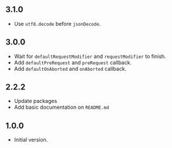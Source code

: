 ## 3.1.0

- Use `utf8.decode` before `jsonDecode`.

## 3.0.0

- Wait for `defaultRequestModifier` and `requestModifier` to finish.
- Add `defaultPreRequest` and `preRequest` callback.
- Add `defaultOnAborted` and `onAborted` callback.

## 2.2.2

- Update packages
- Add basic documentation on `README.md`

## 1.0.0

- Initial version.
